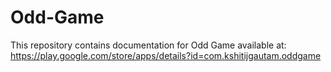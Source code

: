 # Odd-Game
This repository contains documentation for Odd Game available at:
https://play.google.com/store/apps/details?id=com.kshitijgautam.oddgame
